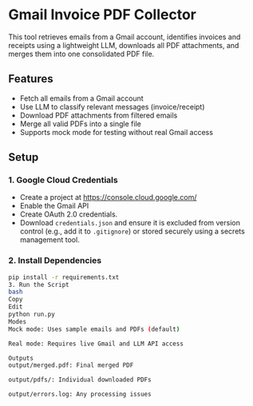 # Gmail Invoice PDF Collector

This tool retrieves emails from a Gmail account, identifies invoices and receipts using a lightweight LLM, downloads all PDF attachments, and merges them into one consolidated PDF file.

## Features
- Fetch all emails from a Gmail account
- Use LLM to classify relevant messages (invoice/receipt)
- Download PDF attachments from filtered emails
- Merge all valid PDFs into a single file
- Supports mock mode for testing without real Gmail access

## Setup

### 1. Google Cloud Credentials
- Create a project at https://console.cloud.google.com/
- Enable the Gmail API
- Create OAuth 2.0 credentials.
- Download `credentials.json` and ensure it is excluded from version control (e.g., add it to `.gitignore`) or stored securely using a secrets management tool.

### 2. Install Dependencies
```bash
pip install -r requirements.txt
3. Run the Script
bash
Copy
Edit
python run.py
Modes
Mock mode: Uses sample emails and PDFs (default)

Real mode: Requires live Gmail and LLM API access

Outputs
output/merged.pdf: Final merged PDF

output/pdfs/: Individual downloaded PDFs

output/errors.log: Any processing issues
